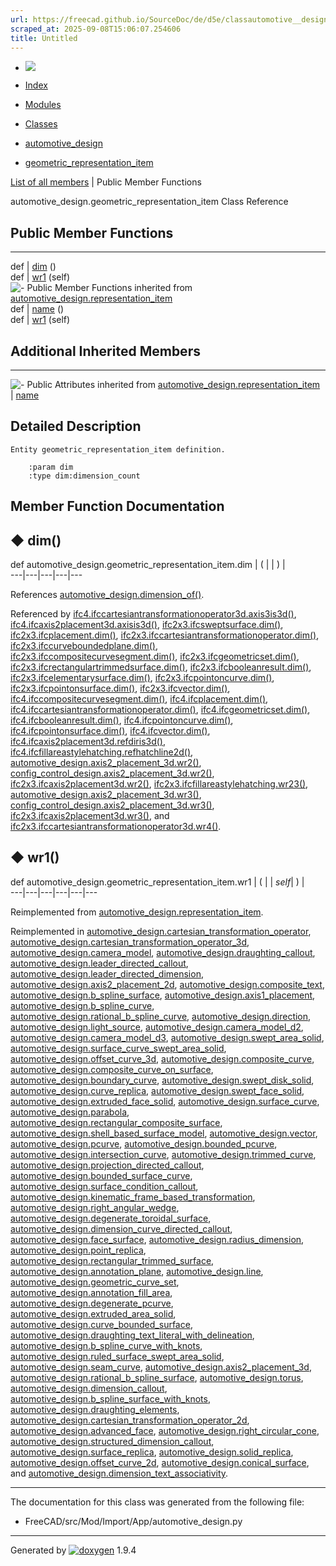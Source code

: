 ```yaml
---
url: https://freecad.github.io/SourceDoc/de/d5e/classautomotive__design_1_1geometric__representation__item.html
scraped_at: 2025-09-08T15:06:07.254606
title: Untitled
---
```


  * [ ![](https://www.freecad.org/svg/logo-freecad.svg) ](https://freecadweb.org "FreeCAD")
  * [Index](../../index.html "Index")
  * [Modules](../../modules.html "Modules list")
  * [Classes](../../annotated.html "Annotated list")

  * [automotive_design](../../d4/ddf/namespaceautomotive__design.html)
  * [geometric_representation_item](../../de/d5e/classautomotive__design_1_1geometric__representation__item.html)

[List of all members](../../df/dd4/classautomotive__design_1_1geometric__representation__item-members.html) | Public Member Functions

automotive_design.geometric_representation_item Class Reference

##  Public Member Functions  
  
---  
def | [dim](../../de/d5e/classautomotive__design_1_1geometric__representation__item.html#aef245618450610e88788dcaea46ad742) ()  
def | [wr1](../../de/d5e/classautomotive__design_1_1geometric__representation__item.html#a9677d2be5fc5c7c8ccb6819380198bbc) (self)  
![-](../../closed.png) Public Member Functions inherited from
[automotive_design.representation_item](../../d3/d20/classautomotive__design_1_1representation__item.html)  
def | [name](../../d3/d20/classautomotive__design_1_1representation__item.html#a33b5812d92aa0d107b4fd4274c17b9d9) ()  
def | [wr1](../../d3/d20/classautomotive__design_1_1representation__item.html#af350c19fc5e5763d4991494a99d979ed) (self)  
  
##  Additional Inherited Members  
  
---  
![-](../../closed.png) Public Attributes inherited from
[automotive_design.representation_item](../../d3/d20/classautomotive__design_1_1representation__item.html)  
|
[name](../../d3/d20/classautomotive__design_1_1representation__item.html#a3d48fe912053adaf5f187b606fa81c87)  
  
## Detailed Description

    
    
    Entity geometric_representation_item definition.
    
        :param dim
        :type dim:dimension_count

## Member Function Documentation

## ◆ dim()

def automotive_design.geometric_representation_item.dim  | ( | | ) |   
---|---|---|---|---  
  
References
[automotive_design.dimension_of()](../../d4/ddf/namespaceautomotive__design.html#a306afe97cb583355724fc1cc60b11e2e).

Referenced by
[ifc4.ifccartesiantransformationoperator3d.axis3is3d()](../../d0/d2f/classifc4_1_1ifccartesiantransformationoperator3d.html#ad896e8cc3cd14db5cdcec81e4786eec1),
[ifc4.ifcaxis2placement3d.axisis3d()](../../d1/db1/classifc4_1_1ifcaxis2placement3d.html#ab2f3c3d035505e73f4c12cbceeeae151),
[ifc2x3.ifcsweptsurface.dim()](../../d6/df8/classifc2x3_1_1ifcsweptsurface.html#a5eb3187a1e204615771d1c71c0e05346),
[ifc2x3.ifcplacement.dim()](../../dd/dfd/classifc2x3_1_1ifcplacement.html#ac4dbcef9f43207432d3fa6d838dbdfb7),
[ifc2x3.ifccartesiantransformationoperator.dim()](../../d8/d5d/classifc2x3_1_1ifccartesiantransformationoperator.html#ad46e1f75ce8f2e0d1937c900059809bb),
[ifc2x3.ifccurveboundedplane.dim()](../../d2/dff/classifc2x3_1_1ifccurveboundedplane.html#a4b77cf901367c1cd92ffe6ef787c2f69),
[ifc2x3.ifccompositecurvesegment.dim()](../../dd/d6e/classifc2x3_1_1ifccompositecurvesegment.html#a6014167f48b54f55af87dec16702de32),
[ifc2x3.ifcgeometricset.dim()](../../dc/dab/classifc2x3_1_1ifcgeometricset.html#af569a780b93b69b4dce81b08ddd66f89),
[ifc2x3.ifcrectangulartrimmedsurface.dim()](../../d6/d82/classifc2x3_1_1ifcrectangulartrimmedsurface.html#a9864cd346a9caa1e4e8cf5a282192889),
[ifc2x3.ifcbooleanresult.dim()](../../dd/d21/classifc2x3_1_1ifcbooleanresult.html#aa2c029e00fa7348f4841b70fb651f921),
[ifc2x3.ifcelementarysurface.dim()](../../dc/d78/classifc2x3_1_1ifcelementarysurface.html#aa9fc1e4bb64357615bba0ad16fa6bc10),
[ifc2x3.ifcpointoncurve.dim()](../../d4/dfb/classifc2x3_1_1ifcpointoncurve.html#a97ff0b230b758d8c719d3dbe23a653a8),
[ifc2x3.ifcpointonsurface.dim()](../../d0/d83/classifc2x3_1_1ifcpointonsurface.html#a470f7e831cabe7ab72d99a5afbcb5906),
[ifc2x3.ifcvector.dim()](../../d3/d7f/classifc2x3_1_1ifcvector.html#acba206090ebaf1068c18b522050ab356),
[ifc4.ifccompositecurvesegment.dim()](../../da/d5c/classifc4_1_1ifccompositecurvesegment.html#af5316372982441eb627ec543094e86aa),
[ifc4.ifcplacement.dim()](../../d4/da3/classifc4_1_1ifcplacement.html#a4ff119d99b8ac53bebec7145128d0452),
[ifc4.ifccartesiantransformationoperator.dim()](../../d4/d39/classifc4_1_1ifccartesiantransformationoperator.html#a0a344ffdcb72a602de421822f59573dc),
[ifc4.ifcgeometricset.dim()](../../d1/d95/classifc4_1_1ifcgeometricset.html#a795b14ef2879e9acc0c066d66e122b9b),
[ifc4.ifcbooleanresult.dim()](../../d0/d2c/classifc4_1_1ifcbooleanresult.html#aa87cd3a0d4ac5e137c88d13ce336ba19),
[ifc4.ifcpointoncurve.dim()](../../d3/d46/classifc4_1_1ifcpointoncurve.html#ab0edcecba3e98c552d95d8ec2cbfd963),
[ifc4.ifcpointonsurface.dim()](../../d5/df4/classifc4_1_1ifcpointonsurface.html#a400416d6b069afa2e89e5d43ec6a37f1),
[ifc4.ifcvector.dim()](../../d0/d94/classifc4_1_1ifcvector.html#a472491a5b13134e67210054e2ac45890),
[ifc4.ifcaxis2placement3d.refdiris3d()](../../d1/db1/classifc4_1_1ifcaxis2placement3d.html#a2249e08fb14d97b33009f9638979ba10),
[ifc4.ifcfillareastylehatching.refhatchline2d()](../../d3/d40/classifc4_1_1ifcfillareastylehatching.html#a775eb971d46de59a558c12d4cbf073d2),
[automotive_design.axis2_placement_3d.wr2()](../../d8/d42/classautomotive__design_1_1axis2__placement__3d.html#a53e4146e50cdc12f6f425f5ae2a015e7),
[config_control_design.axis2_placement_3d.wr2()](../../dd/d2a/classconfig__control__design_1_1axis2__placement__3d.html#a8510a502b056a9261c4b9cf7323f51b4),
[ifc2x3.ifcaxis2placement3d.wr2()](../../d8/dbf/classifc2x3_1_1ifcaxis2placement3d.html#aab8fcc584ec7c8fa06ffd345c95b8663),
[ifc2x3.ifcfillareastylehatching.wr23()](../../da/d61/classifc2x3_1_1ifcfillareastylehatching.html#a8a321538b336a12f4d031b3c01cb3784),
[automotive_design.axis2_placement_3d.wr3()](../../d8/d42/classautomotive__design_1_1axis2__placement__3d.html#aef9f7d5b239a07bf44a95014ce73b61d),
[config_control_design.axis2_placement_3d.wr3()](../../dd/d2a/classconfig__control__design_1_1axis2__placement__3d.html#aea36ab2e3de9512bb5d028dfeaea109b),
[ifc2x3.ifcaxis2placement3d.wr3()](../../d8/dbf/classifc2x3_1_1ifcaxis2placement3d.html#a6df2d82e8ad19735331147ae1689c8be),
and
[ifc2x3.ifccartesiantransformationoperator3d.wr4()](../../de/d03/classifc2x3_1_1ifccartesiantransformationoperator3d.html#a68b1818b4a81ee6941337c29f3f4d8d7).

## ◆ wr1()

def automotive_design.geometric_representation_item.wr1  | ( |  | _self_| ) |   
---|---|---|---|---|---  
  
Reimplemented from
[automotive_design.representation_item](../../d3/d20/classautomotive__design_1_1representation__item.html#af350c19fc5e5763d4991494a99d979ed).

Reimplemented in
[automotive_design.cartesian_transformation_operator](../../d7/d5c/classautomotive__design_1_1cartesian__transformation__operator.html#a987324a04550dde0d1c43151e17df2f9),
[automotive_design.cartesian_transformation_operator_3d](../../da/dc9/classautomotive__design_1_1cartesian__transformation__operator__3d.html#a1532e28c1a806a5a3b86f4afe646a029),
[automotive_design.camera_model](../../d3/de0/classautomotive__design_1_1camera__model.html#a256f09c8f83cd4a5c3c932576e4eac4b),
[automotive_design.draughting_callout](../../d4/de1/classautomotive__design_1_1draughting__callout.html#a28ae66d147cee76341c7723dc97c5199),
[automotive_design.leader_directed_callout](../../d7/da1/classautomotive__design_1_1leader__directed__callout.html#a73681663d1b743fada7a58feb9717fb7),
[automotive_design.leader_directed_dimension](../../db/d02/classautomotive__design_1_1leader__directed__dimension.html#a45b1d7f455b32b238444d696024610c3),
[automotive_design.axis2_placement_2d](../../de/df8/classautomotive__design_1_1axis2__placement__2d.html#ae04cefbf1df7f4cbc52a879293dc7337),
[automotive_design.composite_text](../../d4/d42/classautomotive__design_1_1composite__text.html#a644b013e9804e041aae4d71c018b8775),
[automotive_design.b_spline_surface](../../d8/dc4/classautomotive__design_1_1b__spline__surface.html#a1ab1c681c70a774d87f229eb39a2c898),
[automotive_design.axis1_placement](../../dd/d41/classautomotive__design_1_1axis1__placement.html#a3948049bafae274d25e2d2ed4ddeca06),
[automotive_design.b_spline_curve](../../db/d4c/classautomotive__design_1_1b__spline__curve.html#a829091a18fd135e17b2b1ac639c5e510),
[automotive_design.rational_b_spline_curve](../../d9/dde/classautomotive__design_1_1rational__b__spline__curve.html#a5e3d80b5dcfe98ab3c9d3354fbe52d62),
[automotive_design.direction](../../d3/d36/classautomotive__design_1_1direction.html#aebaae84b5fd457035e9e17d18269295c),
[automotive_design.light_source](../../db/db0/classautomotive__design_1_1light__source.html#a95d6334708a04c815dcbf732603845ad),
[automotive_design.camera_model_d2](../../dc/d8a/classautomotive__design_1_1camera__model__d2.html#a11a66e06edba710a1c6f9d91bdb31cc7),
[automotive_design.camera_model_d3](../../da/d39/classautomotive__design_1_1camera__model__d3.html#a692864aaa34e7a4d23b688544bca7ede),
[automotive_design.swept_area_solid](../../d9/d56/classautomotive__design_1_1swept__area__solid.html#af06ba2d89fb93f3538bd0cfb3899ca7d),
[automotive_design.surface_curve_swept_area_solid](../../dc/db7/classautomotive__design_1_1surface__curve__swept__area__solid.html#a9c3872eaf0dbc9d98d40429cc3dbf773),
[automotive_design.offset_curve_3d](../../d2/dfb/classautomotive__design_1_1offset__curve__3d.html#a04fd48cc8498bfe9f153cb734520b334),
[automotive_design.composite_curve](../../de/d2c/classautomotive__design_1_1composite__curve.html#a6c06ad45cd7346e7624b280655556968),
[automotive_design.composite_curve_on_surface](../../d9/d62/classautomotive__design_1_1composite__curve__on__surface.html#aa4c4c80418d0ac5f7c0d8c14865f4126),
[automotive_design.boundary_curve](../../d6/db8/classautomotive__design_1_1boundary__curve.html#a4c0ae421a9284e0352b0abe776092fec),
[automotive_design.swept_disk_solid](../../d1/dcf/classautomotive__design_1_1swept__disk__solid.html#a3832c993dfe6479fb3d5b7ab64ec3157),
[automotive_design.curve_replica](../../db/dc0/classautomotive__design_1_1curve__replica.html#a393b8e1be46d778352b0f45a114bdccf),
[automotive_design.swept_face_solid](../../d1/d64/classautomotive__design_1_1swept__face__solid.html#a6ba90dcc401b0d407dd0ba8128a71e4f),
[automotive_design.extruded_face_solid](../../dd/d43/classautomotive__design_1_1extruded__face__solid.html#a2fcf5f4e98797a0fddb17a49ae0b5591),
[automotive_design.surface_curve](../../dd/dd4/classautomotive__design_1_1surface__curve.html#ae4ee554add41003d19e419cc8f1a0a7c),
[automotive_design.parabola](../../da/d9b/classautomotive__design_1_1parabola.html#ab82435f660c311ed4cf20e96489fef23),
[automotive_design.rectangular_composite_surface](../../d0/d43/classautomotive__design_1_1rectangular__composite__surface.html#a6f3a677bca8d668daaa3c9f0fb1ccf38),
[automotive_design.shell_based_surface_model](../../d8/d94/classautomotive__design_1_1shell__based__surface__model.html#a249cc804180eec931ae3136e769f6de0),
[automotive_design.vector](../../d4/de5/classautomotive__design_1_1vector.html#a2cb1e85a75d76e3ffed04d177f73b547),
[automotive_design.pcurve](../../d4/d4b/classautomotive__design_1_1pcurve.html#a6c4a5ef371ff37f5f5e7135ec479d77c),
[automotive_design.bounded_pcurve](../../d4/d5c/classautomotive__design_1_1bounded__pcurve.html#a4ec20aa584fd1a8af4c99a5c350743e2),
[automotive_design.intersection_curve](../../de/d7a/classautomotive__design_1_1intersection__curve.html#a9f776070c2c732f2333688bb480bc02f),
[automotive_design.trimmed_curve](../../de/d2b/classautomotive__design_1_1trimmed__curve.html#ae29181ff818c1daacb9da2795108b9f3),
[automotive_design.projection_directed_callout](../../da/d35/classautomotive__design_1_1projection__directed__callout.html#a6cfed8ea779db6c090ee07664929b513),
[automotive_design.bounded_surface_curve](../../de/d6d/classautomotive__design_1_1bounded__surface__curve.html#a17d0323c0be110c9d944a1812231c013),
[automotive_design.surface_condition_callout](../../d8/d77/classautomotive__design_1_1surface__condition__callout.html#a9679c0662f397cafcbee6fb6a2f33470),
[automotive_design.kinematic_frame_based_transformation](../../d6/d82/classautomotive__design_1_1kinematic__frame__based__transformation.html#ad309704b399835e57679efc7849d2b8c),
[automotive_design.right_angular_wedge](../../d4/df4/classautomotive__design_1_1right__angular__wedge.html#a08ba5a830562d7f45bb10fe924c7b534),
[automotive_design.degenerate_toroidal_surface](../../dc/d6e/classautomotive__design_1_1degenerate__toroidal__surface.html#ada91d37d93ce419c3d1e1cd1c372cef7),
[automotive_design.dimension_curve_directed_callout](../../da/d13/classautomotive__design_1_1dimension__curve__directed__callout.html#a32cdef729f135be60a886e2113f923eb),
[automotive_design.face_surface](../../df/d6b/classautomotive__design_1_1face__surface.html#ad6c02b269122e6cfaea7b325a76fe6da),
[automotive_design.radius_dimension](../../d9/dbc/classautomotive__design_1_1radius__dimension.html#a4b9fd38152ae7326e7f4fd136fdf55a6),
[automotive_design.point_replica](../../db/dc8/classautomotive__design_1_1point__replica.html#a90b2f2dc847b51283f885b3109978058),
[automotive_design.rectangular_trimmed_surface](../../d3/d74/classautomotive__design_1_1rectangular__trimmed__surface.html#ab6342084bde80740f75f1b7f8b41f2ac),
[automotive_design.annotation_plane](../../df/dcb/classautomotive__design_1_1annotation__plane.html#ad19475f567f313205f1412f9e01e5c5f),
[automotive_design.line](../../da/dc2/classautomotive__design_1_1line.html#ae9eae4cc398c9aba7eb4161448125d78),
[automotive_design.geometric_curve_set](../../de/dc9/classautomotive__design_1_1geometric__curve__set.html#a9891e45482318e15f84d6764f1d4cb25),
[automotive_design.annotation_fill_area](../../d9/d25/classautomotive__design_1_1annotation__fill__area.html#a8454d8323811427f22f8e725fa855ccd),
[automotive_design.degenerate_pcurve](../../de/d21/classautomotive__design_1_1degenerate__pcurve.html#a3e59549e46796a2d3373707c359f962b),
[automotive_design.extruded_area_solid](../../db/d70/classautomotive__design_1_1extruded__area__solid.html#a1d3bf9a15a698b5deb63e5889b37f152),
[automotive_design.curve_bounded_surface](../../de/dfd/classautomotive__design_1_1curve__bounded__surface.html#a5b2c2edd7fead378a35133cd39a99513),
[automotive_design.draughting_text_literal_with_delineation](../../d0/dfa/classautomotive__design_1_1draughting__text__literal__with__delineation.html#ae5d7bb467657c20c5b6f88d195dba750),
[automotive_design.b_spline_curve_with_knots](../../d3/d16/classautomotive__design_1_1b__spline__curve__with__knots.html#a6eb502dab95aeaba15aa7808ecb10e06),
[automotive_design.ruled_surface_swept_area_solid](../../da/dd8/classautomotive__design_1_1ruled__surface__swept__area__solid.html#a7146ef05ee5c0d08da8d6d3916b66510),
[automotive_design.seam_curve](../../da/d9c/classautomotive__design_1_1seam__curve.html#afc4d886ee6af527f72d9c9454a4b9e87),
[automotive_design.axis2_placement_3d](../../d8/d42/classautomotive__design_1_1axis2__placement__3d.html#a6d33e31758e7c7a4981db827c91bee11),
[automotive_design.rational_b_spline_surface](../../db/de5/classautomotive__design_1_1rational__b__spline__surface.html#a525eb257f8323ae17121c16170f69616),
[automotive_design.torus](../../d1/dba/classautomotive__design_1_1torus.html#ae9a9ef7a7e5e4b865d2a9c3d1ed450bd),
[automotive_design.dimension_callout](../../d8/dcb/classautomotive__design_1_1dimension__callout.html#a0c2969ae3658ab91be7617af2e9516e2),
[automotive_design.b_spline_surface_with_knots](../../d1/da5/classautomotive__design_1_1b__spline__surface__with__knots.html#a15d86ece1d5b9bfa36c043d34aa02bc3),
[automotive_design.draughting_elements](../../d3/d20/classautomotive__design_1_1draughting__elements.html#a893f6b5a787b0223ebff5fcdcbfca6cd),
[automotive_design.cartesian_transformation_operator_2d](../../d5/d34/classautomotive__design_1_1cartesian__transformation__operator__2d.html#a716eb95a458ee0037af59ab5819259d1),
[automotive_design.advanced_face](../../d1/d62/classautomotive__design_1_1advanced__face.html#a909cfe9dc6dce7295fc8b058d98be155),
[automotive_design.right_circular_cone](../../df/d6d/classautomotive__design_1_1right__circular__cone.html#a231e69feda1a220e5d54e58e6778f657),
[automotive_design.structured_dimension_callout](../../d9/d08/classautomotive__design_1_1structured__dimension__callout.html#a4c795da4cbfcb3ee17a6b67ab02a8ab3),
[automotive_design.surface_replica](../../dc/d81/classautomotive__design_1_1surface__replica.html#a812129187669585b95025f0018804056),
[automotive_design.solid_replica](../../dc/daa/classautomotive__design_1_1solid__replica.html#aace4eec76563de1199b19d8a70128c9a),
[automotive_design.offset_curve_2d](../../d8/d5e/classautomotive__design_1_1offset__curve__2d.html#af2a0cc6beac5caa8b7fac0d2e8f7d4cf),
[automotive_design.conical_surface](../../dc/df7/classautomotive__design_1_1conical__surface.html#a19c197ff42456946d7c183cd71926c0d),
and
[automotive_design.dimension_text_associativity](../../de/d44/classautomotive__design_1_1dimension__text__associativity.html#a3601d03ee80e7a1b21394454bd39646f).

* * *

The documentation for this class was generated from the following file:

  * FreeCAD/src/Mod/Import/App/automotive_design.py

* * *

Generated by
[![doxygen](../../doxygen.svg)](https://www.doxygen.org/index.html) 1.9.4

